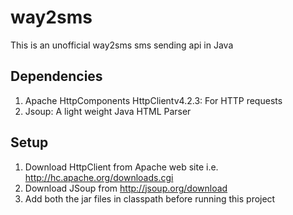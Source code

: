 # way2sms
This is an unofficial way2sms sms sending api in Java

## Dependencies
1. Apache HttpComponents HttpClientv4.2.3: For HTTP requests
2. Jsoup: A light weight Java HTML Parser

## Setup
1. Download HttpClient from Apache web site i.e. http://hc.apache.org/downloads.cgi
2. Download JSoup from http://jsoup.org/download
3. Add both the jar files in classpath before running this project
